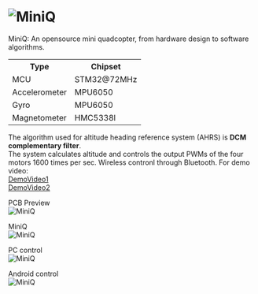 ![MiniQ](https://github.com/billhsu/MiniQ/raw/master/doc/MiniQ_Logo.png)
=====

MiniQ: An opensource mini quadcopter, from hardware design to software algorithms.

<table>
  <tr>
    <th>Type</th><th>Chipset</th>
  </tr>
  <tr>
    <td>MCU</td><td>STM32@72MHz</td>
  </tr>
  <tr>
    <td>Accelerometer</td><td>MPU6050</td>
  </tr>
  <tr>
    <td>Gyro</td><td>MPU6050</td>
  </tr>
  <tr>
    <td>Magnetometer</td><td>HMC5338l</td>
  </tr>
</table>

The algorithm used for altitude heading reference system (AHRS) is **DCM complementary filter**.  
The system calculates altitude and controls the output PWMs of the four motors 1600 times per sec.
Wireless contronl through Bluetooth.
For demo video:  
[DemoVideo1](http://v.youku.com/v_show/id_XNTc0MTE5NjY0.html)  
[DemoVideo2](http://v.youku.com/v_show/id_XNTczOTY4NDIw.html)

PCB Preview  
![MiniQ](https://github.com/billhsu/MiniQ/raw/master/doc/MiniQ_PCB.PNG)

MiniQ  
![MiniQ](https://github.com/billhsu/MiniQ/raw/master/doc/MiniQ.jpg)

PC control  
![MiniQ](https://github.com/billhsu/MiniQ/raw/master/doc/AHRS_Viewer.png)

Android control  
![MiniQ](https://github.com/billhsu/MiniQ/raw/master/doc/android.png)



